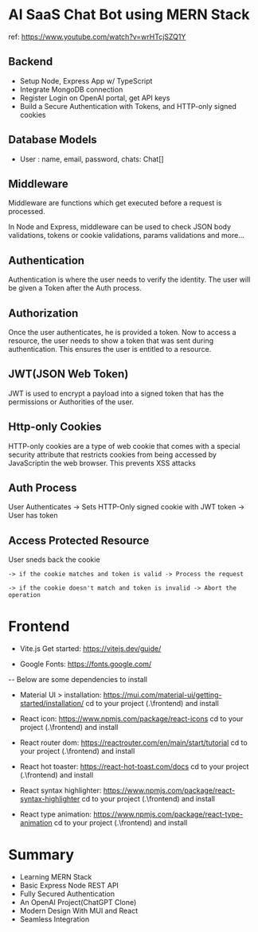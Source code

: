# AI SaaS Chat Bot using MERN Stack

ref: https://www.youtube.com/watch?v=wrHTcjSZQ1Y

## Backend

- Setup Node, Express App w/ TypeScript
- Integrate MongoDB connection
- Register Login on OpenAI portal, get API keys
- Build a Secure Authentication with Tokens, and HTTP-only signed cookies

## Database Models

- User : name, email, password, chats: Chat[]

## Middleware

Middleware are functions which get executed before a request is processed.

In Node and Express, middleware can be used to check JSON body validations, tokens or cookie validations, params validations and more...

## Authentication

Authentication is where the user needs to verify the identity. The user will be given a Token after the Auth process.

## Authorization

Once the user authenticates, he is provided a token. Now to access a resource, the user needs to show a token that was sent during authentication. This ensures the user is entitled to a resource.

## JWT(JSON Web Token)

JWT is used to encrypt a payload into a signed token that has the permissions or Authorities of the user.

## Http-only Cookies

HTTP-only cookies are a type of web cookie that comes with a special security attribute that restricts cookies from being accessed by JavaScriptin the web browser. This prevents XSS attacks

## Auth Process

User Authenticates -> Sets HTTP-Only signed cookie with JWT token -> User has token

## Access Protected Resource

User sneds back the cookie

    -> if the cookie matches and token is valid -> Process the request

    -> if the cookie doesn't match and token is invalid -> Abort the operation

# Frontend

- Vite.js
  Get started: https://vitejs.dev/guide/

- Google Fonts: https://fonts.google.com/

-- Below are some dependencies to install

- Material UI > installation: https://mui.com/material-ui/getting-started/installation/
  cd to your project (.\frontend\) and install

- React icon: https://www.npmjs.com/package/react-icons
  cd to your project (.\frontend\) and install

- React router dom: https://reactrouter.com/en/main/start/tutorial
  cd to your project (.\frontend\) and install

- React hot toaster: https://react-hot-toast.com/docs
  cd to your project (.\frontend\) and install

- React syntax highlighter: https://www.npmjs.com/package/react-syntax-highlighter
  cd to your project (.\frontend\) and install

- React type animation: https://www.npmjs.com/package/react-type-animation
  cd to your project (.\frontend\) and install

# Summary

- Learning MERN Stack
- Basic Express Node REST API
- Fully Secured Authentication
- An OpenAI Project(ChatGPT Clone)
- Modern Design With MUI and React
- Seamless Integration